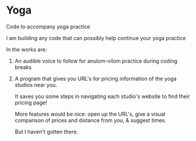 # Yoga
Code to accompany yoga practice

I am building any code that can possibly help continue your yoga practice

In the works are:

1) An audible voice to follow for anulom-vilom practice during coding breaks

2) A program that gives you URL's for pricing information of the yoga studios near you.  

   It saves you some steps in navigating each studio's website to find their pricing page!
   
   More features would be nice: open up the URL's, give a visual comparison of prices and distance from you, & suggest times.  
   
   But I haven't gotten there.  
   
   
